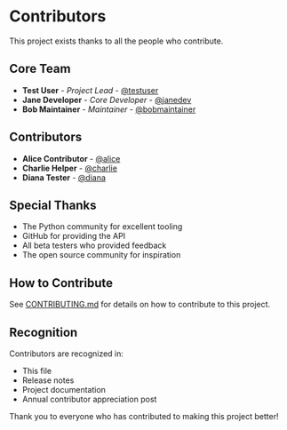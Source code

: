 # Contributors

This project exists thanks to all the people who contribute.

## Core Team

- **Test User** - *Project Lead* - [@testuser](https://github.com/testuser)
- **Jane Developer** - *Core Developer* - [@janedev](https://github.com/janedev)
- **Bob Maintainer** - *Maintainer* - [@bobmaintainer](https://github.com/bobmaintainer)

## Contributors

- **Alice Contributor** - [@alice](https://github.com/alice)
- **Charlie Helper** - [@charlie](https://github.com/charlie)
- **Diana Tester** - [@diana](https://github.com/diana)

## Special Thanks

- The Python community for excellent tooling
- GitHub for providing the API
- All beta testers who provided feedback
- The open source community for inspiration

## How to Contribute

See [CONTRIBUTING.md](CONTRIBUTING.md) for details on how to contribute to this project.

## Recognition

Contributors are recognized in:
- This file
- Release notes
- Project documentation
- Annual contributor appreciation post

Thank you to everyone who has contributed to making this project better!
